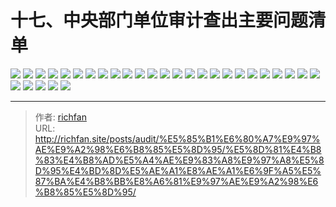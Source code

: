 # 十七、中央部门单位审计查出主要问题清单

![](https://jsd.cdn.zzko.cn/gh/richffan/img@main/audit/审计发现共性问题清单/十七-中央部门单位审计查出主要问题清单/1.webp)
![](https://jsd.cdn.zzko.cn/gh/richffan/img@main/audit/审计发现共性问题清单/十七-中央部门单位审计查出主要问题清单/2.webp)
![](https://jsd.cdn.zzko.cn/gh/richffan/img@main/audit/审计发现共性问题清单/十七-中央部门单位审计查出主要问题清单/3.webp)
![](https://jsd.cdn.zzko.cn/gh/richffan/img@main/audit/审计发现共性问题清单/十七-中央部门单位审计查出主要问题清单/4.webp)
![](https://jsd.cdn.zzko.cn/gh/richffan/img@main/audit/审计发现共性问题清单/十七-中央部门单位审计查出主要问题清单/5.webp)
![](https://jsd.cdn.zzko.cn/gh/richffan/img@main/audit/审计发现共性问题清单/十七-中央部门单位审计查出主要问题清单/6.webp)
![](https://jsd.cdn.zzko.cn/gh/richffan/img@main/audit/审计发现共性问题清单/十七-中央部门单位审计查出主要问题清单/7.webp)
![](https://jsd.cdn.zzko.cn/gh/richffan/img@main/audit/审计发现共性问题清单/十七-中央部门单位审计查出主要问题清单/8.webp)
![](https://jsd.cdn.zzko.cn/gh/richffan/img@main/audit/审计发现共性问题清单/十七-中央部门单位审计查出主要问题清单/9.webp)
![](https://jsd.cdn.zzko.cn/gh/richffan/img@main/audit/审计发现共性问题清单/十七-中央部门单位审计查出主要问题清单/10.webp)
![](https://jsd.cdn.zzko.cn/gh/richffan/img@main/audit/审计发现共性问题清单/十七-中央部门单位审计查出主要问题清单/11.webp)
![](https://jsd.cdn.zzko.cn/gh/richffan/img@main/audit/审计发现共性问题清单/十七-中央部门单位审计查出主要问题清单/12.webp)
![](https://jsd.cdn.zzko.cn/gh/richffan/img@main/audit/审计发现共性问题清单/十七-中央部门单位审计查出主要问题清单/13.webp)
![](https://jsd.cdn.zzko.cn/gh/richffan/img@main/audit/审计发现共性问题清单/十七-中央部门单位审计查出主要问题清单/14.webp)
![](https://jsd.cdn.zzko.cn/gh/richffan/img@main/audit/审计发现共性问题清单/十七-中央部门单位审计查出主要问题清单/15.webp)
![](https://jsd.cdn.zzko.cn/gh/richffan/img@main/audit/审计发现共性问题清单/十七-中央部门单位审计查出主要问题清单/16.webp)
![](https://jsd.cdn.zzko.cn/gh/richffan/img@main/audit/审计发现共性问题清单/十七-中央部门单位审计查出主要问题清单/17.webp)
![](https://jsd.cdn.zzko.cn/gh/richffan/img@main/audit/审计发现共性问题清单/十七-中央部门单位审计查出主要问题清单/18.webp)
![](https://jsd.cdn.zzko.cn/gh/richffan/img@main/audit/审计发现共性问题清单/十七-中央部门单位审计查出主要问题清单/19.webp)
![](https://jsd.cdn.zzko.cn/gh/richffan/img@main/audit/审计发现共性问题清单/十七-中央部门单位审计查出主要问题清单/20.webp)
![](https://jsd.cdn.zzko.cn/gh/richffan/img@main/audit/审计发现共性问题清单/十七-中央部门单位审计查出主要问题清单/21.webp)
![](https://jsd.cdn.zzko.cn/gh/richffan/img@main/audit/审计发现共性问题清单/十七-中央部门单位审计查出主要问题清单/22.webp)
![](https://jsd.cdn.zzko.cn/gh/richffan/img@main/audit/审计发现共性问题清单/十七-中央部门单位审计查出主要问题清单/23.webp)
![](https://jsd.cdn.zzko.cn/gh/richffan/img@main/audit/审计发现共性问题清单/十七-中央部门单位审计查出主要问题清单/24.webp)
![](https://jsd.cdn.zzko.cn/gh/richffan/img@main/audit/审计发现共性问题清单/十七-中央部门单位审计查出主要问题清单/25.webp)
![](https://jsd.cdn.zzko.cn/gh/richffan/img@main/audit/审计发现共性问题清单/十七-中央部门单位审计查出主要问题清单/26.webp)
![](https://jsd.cdn.zzko.cn/gh/richffan/img@main/audit/审计发现共性问题清单/十七-中央部门单位审计查出主要问题清单/27.webp)
![](https://jsd.cdn.zzko.cn/gh/richffan/img@main/audit/审计发现共性问题清单/十七-中央部门单位审计查出主要问题清单/28.webp)
![](https://jsd.cdn.zzko.cn/gh/richffan/img@main/audit/审计发现共性问题清单/十七-中央部门单位审计查出主要问题清单/29.webp)
![](https://jsd.cdn.zzko.cn/gh/richffan/img@main/audit/审计发现共性问题清单/十七-中央部门单位审计查出主要问题清单/30.webp)


---

> 作者: [richfan](https://richfan.site/)  
> URL: http://richfan.site/posts/audit/%E5%85%B1%E6%80%A7%E9%97%AE%E9%A2%98%E6%B8%85%E5%8D%95/%E5%8D%81%E4%B8%83%E4%B8%AD%E5%A4%AE%E9%83%A8%E9%97%A8%E5%8D%95%E4%BD%8D%E5%AE%A1%E8%AE%A1%E6%9F%A5%E5%87%BA%E4%B8%BB%E8%A6%81%E9%97%AE%E9%A2%98%E6%B8%85%E5%8D%95/  

